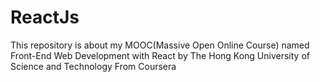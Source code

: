 # ReactJs
This repository is about my MOOC(Massive Open Online Course) named Front-End Web Development with React by The Hong Kong University of Science and Technology From Coursera
